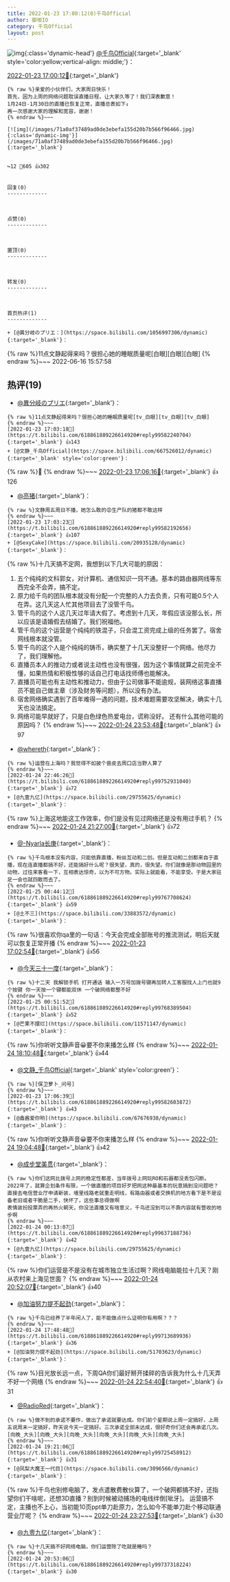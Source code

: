 ```yaml
---
title: 2022-01-23 17:00:12(0)千鸟Official
author: 御坂IO
category: 千鸟Official
layout: post
---
```


![img](/images/d7235309f85c0e1aec9d4ca9b6be983202228f8e.jpg){:class='dynamic-head'}
[@千鸟Official](https://space.bilibili.com/553771121/dynamic){:target='_blank' style='color:yellow;vertical-align: middle;'}：

[2022-01-23 17:00:12🔗](https://t.bilibili.com/618861889226614920){:target='_blank'}

~~~
{% raw %}亲爱的小伙伴们，大家周日快乐！
首先，因为上周的网络问题耽误直播日程，让大家久等了！我们深表歉意！
1月24日-1月30日的直播已恢复正常，直播总表如下↓
再一次感谢大家的理解和宽容，谢谢！
{% endraw %}~~~

[![img](/images/71a0af37489ad0de3ebefa155d20b7b566f96466.jpg){:class='dynamic-img'}](/images/71a0af37489ad0de3ebefa155d20b7b566f96466.jpg){:target='_blank'}


↪️12 💬605 👍302


回复(0)
-------------



点赞(0)
-------------



置顶(0)
-------------



转发(0)
-------------



首页热评(1)
-------------

+ [@異分岐のプリエ：](https://space.bilibili.com/1056997306/dynamic){:target='_blank'}：
~~~
{% raw %}11点文静起得来吗？很担心她的睡眠质量呢[白眼][白眼][白眼]
{% endraw %}~~~
2022-06-16 15:57:58


热评(19)
-------------

+ [@異分岐のプリエ](https://space.bilibili.com/1056997306/dynamic){:target='_blank'}：
~~~
{% raw %}11点文静起得来吗？很担心她的睡眠质量呢[tv_白眼][tv_白眼][tv_白眼]
{% endraw %}~~~
[2022-01-23 17:03:18🔗](https://t.bilibili.com/618861889226614920#reply99582240704){:target='_blank'} 👍143
+ [@文静_千鸟Official](https://space.bilibili.com/667526012/dynamic){:target='_blank' style='color:green'}：
~~~
{% raw %}💢
{% endraw %}~~~
[2022-01-23 17:06:16🔗](https://t.bilibili.com/618861889226614920#reply99582457024){:target='_blank'} 👍126
+ [@亮猪](https://space.bilibili.com/758140/dynamic){:target='_blank'}：
~~~
{% raw %}文静周五周日不播，她怎么敢的😡生产队的猪都不敢这样
{% endraw %}~~~
[2022-01-23 17:03:23🔗](https://t.bilibili.com/618861889226614920#reply99582192656){:target='_blank'} 👍107
+ [@SexyCake](https://space.bilibili.com/20935128/dynamic){:target='_blank'}：
~~~
{% raw %}十几天搞不定网，我想到以下几大可能的原因：
1. 五个纯纯的文科郭女，对计算机、通信知识一窍不通。基本的路由器网线等东西完全不会弄，搞不定。
2. 原力给千鸟的团队根本就没有分配一个完整的人力去负责，只有可能0.5个人在弄。这几天这人忙其他项目去了没管千鸟。
3. 管千鸟的这个人这几天过年请大假了。考虑到十几天，年假应该没那么长，所以应该是请婚假去结婚了。我们祝福他。
4. 管千鸟的这个运营是个纯纯的铁混子，只会混工资完成上级的任务罢了。宿舍网线根本就没管。
5. 管千鸟的这个人是个纯纯的铸币，确实整了十几天没整好一个网络。他尽力了，我们理解他。
6. 直播员本人的推动力或者说主动性也没有很强，因为这个事情就算之前完全不懂，如果热情和积极性够的话自己打电话找师傅也能解决。
7. 直播员可能也有主动性和推动力，但由于公司做事不能逾规，装网络这事直播员不能自己做主章（涉及财务等问题），所以没有办法。
8. 宿舍网络确实遇到了百年难得一遇的问题，技术难题需要攻坚解决，确实十几天也没法搞定。
9. 网络可能早就好了，只是白色绿色热爱电台，谎称没好。
还有什么其他可能的原因吗？
{% endraw %}~~~
[2022-01-24 23:53:48🔗](https://t.bilibili.com/618861889226614920#reply99762253088){:target='_blank'} 👍97
+ [@whereth](https://space.bilibili.com/95136097/dynamic){:target='_blank'}：
~~~
{% raw %}运营在上海吗？我觉得不如披个兽皮去周口店当野人算了
{% endraw %}~~~
[2022-01-24 22:46:26🔗](https://t.bilibili.com/618861889226614920#reply99752931040){:target='_blank'} 👍72
+ [@九壹九亿](https://space.bilibili.com/29755625/dynamic){:target='_blank'}：
~~~
{% raw %}上海这地能这工作效率，你们是没有见过网络还是没有用过手机？
{% endraw %}~~~
[2022-01-24 21:27:00🔗](https://t.bilibili.com/618861889226614920#reply99741749616){:target='_blank'} 👍72
+ [@-Nyarla长庚](https://space.bilibili.com/23210866/dynamic){:target='_blank'}：
~~~
{% raw %}千鸟根本没有内容，只能依靠直播，粉丝互动和二创。但是互动和二创都来自于直播，现在连直播都搞不好，还能搞好什么呢？很失望，真的，很失望。你们就像是那动物园里的动物，过往来客看一下，互相表达惊奇，以为不可方物。实际上就能看，不能享受。于是大家驻足一会也就四散而去了。
{% endraw %}~~~
[2022-01-25 00:44:12🔗](https://t.bilibili.com/618861889226614920#reply99767708624){:target='_blank'} 👍59
+ [@土不三](https://space.bilibili.com/33883572/dynamic){:target='_blank'}：
~~~
{% raw %}很喜欢你qa里的一句话：今天会完成全部账号的推流测试，明后天就可以恢复正常开播
{% endraw %}~~~
[2022-01-23 17:02:54🔗](https://t.bilibili.com/618861889226614920#reply99582145328){:target='_blank'} 👍56
+ [@今天三十一度](https://space.bilibili.com/4478586/dynamic){:target='_blank'}：
~~~
{% raw %}十二天 我解锁手机 打开通话 输入一万号加拨号键再加转人工客服找人上门也就9个按键 你一天按一个键都能双休 一个破网络都整不好
{% endraw %}~~~
[2022-01-25 00:51:52🔗](https://t.bilibili.com/618861889226614920#reply99768389504){:target='_blank'} 👍52
+ [@芒果不摆烂](https://space.bilibili.com/11571147/dynamic){:target='_blank'}：
~~~
{% raw %}你听听文静声音😀要不你来播怎么样
{% endraw %}~~~
[2022-01-24 18:10:48🔗](https://t.bilibili.com/618861889226614920#reply99716432464){:target='_blank'} 👍44
+ [@文静_千鸟Official](https://space.bilibili.com/667526012/dynamic){:target='_blank' style='color:green'}：
~~~
{% raw %}[保卫萝卜_问号]
{% endraw %}~~~
[2022-01-23 17:06:39🔗](https://t.bilibili.com/618861889226614920#reply99582603872){:target='_blank'} 👍43
+ [@鑫酱爱你哟](https://space.bilibili.com/67676938/dynamic){:target='_blank'}：
~~~
{% raw %}你听听文静声音😀要不你来播怎么样
{% endraw %}~~~
[2022-01-24 19:04:48🔗](https://t.bilibili.com/618861889226614920#reply99723268144){:target='_blank'} 👍42
+ [@成步堂美贯](https://space.bilibili.com/188384/dynamic){:target='_blank'}：
~~~
{% raw %}你们这网比拨号上网的稳定性都差，当年拨号上网玩RO和石器都没丢包闪断。
2022年了，就算企划条件有限，一个做直播的项目好歹把网这种最基本的玩意搞到没问题吧？
直接去电信营业厅申请新装，墙里线路老就重走明线，有路由器或者交换机的地方看下是不是设备老旧或者干脆是二手，快坏了，这些事总得做啊
表情装扮投票弄的再热火朝天，你没法直播又有啥意义，千鸟还没到可以不靠内容就有营收的地步啊
{% endraw %}~~~
[2022-01-24 00:13:07🔗](https://t.bilibili.com/618861889226614920#reply99637188736){:target='_blank'} 👍42
+ [@九壹九亿](https://space.bilibili.com/29755625/dynamic){:target='_blank'}：
~~~
{% raw %}你们运营是不是没有在城市独立生活过啊？网线电脑能拉十几天？刚从农村来上海见世面？
{% endraw %}~~~
[2022-01-24 20:52:07🔗](https://t.bilibili.com/618861889226614920#reply99737115552){:target='_blank'} 👍40
+ [@加油努力提不起劲](https://space.bilibili.com/51703623/dynamic){:target='_blank'}：
~~~
{% raw %}千鸟已经养了半年闲人了，能不能做点什么证明你有用啊？？？
{% endraw %}~~~
[2022-01-24 17:48:48🔗](https://t.bilibili.com/618861889226614920#reply99713689936){:target='_blank'} 👍36
+ [@加油努力提不起劲](https://space.bilibili.com/51703623/dynamic){:target='_blank'}：
~~~
{% raw %}目光放长远一点，下周QA你们最好掰开揉碎的告诉我为什么十几天弄不好一个网络
{% endraw %}~~~
[2022-01-24 22:54:40🔗](https://t.bilibili.com/618861889226614920#reply99754144528){:target='_blank'} 👍31
+ [@RadioRed](https://space.bilibili.com/297131100/dynamic){:target='_blank'}：
~~~
{% raw %}做不到的承诺不要作，做出了承诺就要达成。你们前个星期说上周一定搞好，上周五说周末一定搞好，昨天说今天一定搞好。三次承诺全部未达成，很好奇你们还会再承诺几次。[向晚_大头][向晚_大头][向晚_大头][向晚_大头][向晚_大头][向晚_大头]
{% endraw %}~~~
[2022-01-24 19:21:06🔗](https://t.bilibili.com/618861889226614920#reply99725458912){:target='_blank'} 👍31
+ [@凤梨大魔王一代目](https://space.bilibili.com/3096566/dynamic){:target='_blank'}：
~~~
{% raw %}千鸟也别修电脑了，发点遣散费散伙算了，一个破网都搞不好，还指望你们干啥呢，还想3D直播？别到时候被动捕场的电线绊倒[呲牙]。
运营搞不定，主播也不上心，当初能10页ppt单刀赴原力，怎么如今不能单刀赴个移动联通营业厅呢？
{% endraw %}~~~
[2022-01-24 23:27:53🔗](https://t.bilibili.com/618861889226614920#reply99758880432){:target='_blank'} 👍30
+ [@九壹九亿](https://space.bilibili.com/29755625/dynamic){:target='_blank'}：
~~~
{% raw %}十几天搞不好网络电脑，你们运营除了吃就是睡吗？
{% endraw %}~~~
[2022-01-24 20:53:06🔗](https://t.bilibili.com/618861889226614920#reply99737318224){:target='_blank'} 👍30


